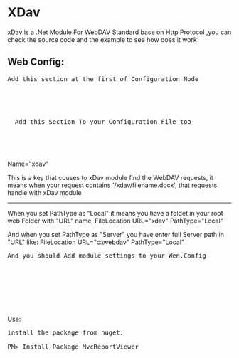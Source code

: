 XDav
====

xDav is a .Net Module For WebDAV Standard base on Http Protocol ,you can check the source code and the example to see how does it work 


Web Config:
---
<pre>
Add this section at the first of Configuration Node 
 <configSections>
    <section name="XDavConfig" type="XDav.Config.XDavConfig, XDav" allowLocation="true" allowDefinition="Everywhere"/>
  </configSections>
  
  Add this Section To your Configuration File too
    <XDavConfig Name="xdav">
    <FileLocation URL="xdav" PathType="Local"></FileLocation>
  </XDavConfig>
    </pre>
    
Name="xdav"

This is a key that couses to xDav module find the WebDAV requests, it means when your request contains '/xdav/filename.docx', that requests handle with xDav module

------------------------
When you set PathType as "Local" it means you have a foldet in your root web Folder with "URL" name,
FileLocation URL="xdav" PathType="Local"

And when you set PathType as "Server" you have enter full Server path in "URL" like:
FileLocation URL="c:\webdav" PathType="Local" 

<pre>
And you should Add module settings to your Wen.Config
<system.webServer>
    <modules>
      <add name="XDav" type="XDav.XDavModule, XDav"/>
    </modules>
  </system.webServer>
  
  </pre>
  
  Use:

<pre>
install the package from nuget:

PM> Install-Package MvcReportViewer
</pre>
  
